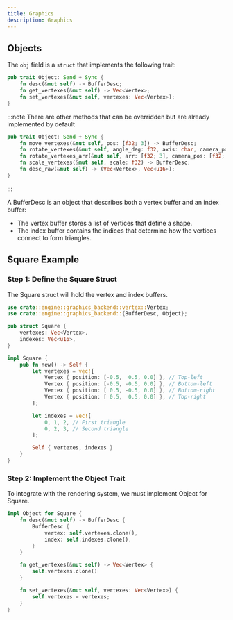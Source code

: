 ```yaml
---
title: Graphics
description: Graphics
---
```


## Objects

The `obj` field is a `struct` that implements the following trait:

```rust
pub trait Object: Send + Sync {
    fn desc(&mut self) -> BufferDesc;
    fn get_vertexes(&mut self) -> Vec<Vertex>;
    fn set_vertexes(&mut self, vertexes: Vec<Vertex>);
}
```

:::note 
There are other methods that can be overridden but are already implemented by default 
```rust
pub trait Object: Send + Sync {
    fn move_vertexes(&mut self, pos: [f32; 3]) -> BufferDesc;
    fn rotate_vertexes(&mut self, angle_deg: f32, axis: char, camera_pos: [f32; 3]) -> BufferDesc;
    fn rotate_vertexes_arr(&mut self, arr: [f32; 3], camera_pos: [f32; 3]);
    fn scale_vertexes(&mut self, scale: f32) -> BufferDesc;
    fn desc_raw(&mut self) -> (Vec<Vertex>, Vec<u16>);
}
```
:::

A BufferDesc is an object that describes both a vertex buffer and an index buffer:
- The vertex buffer stores a list of vertices that define a shape.
- The index buffer contains the indices that determine how the vertices connect to form triangles.

## Square Example

### Step 1: Define the Square Struct

The Square struct will hold the vertex and index buffers.

```rust
use crate::engine::graphics_backend::vertex::Vertex;
use crate::engine::graphics_backend::{BufferDesc, Object};

pub struct Square {
    vertexes: Vec<Vertex>,
    indexes: Vec<u16>,
}

impl Square {
    pub fn new() -> Self {
        let vertexes = vec![
            Vertex { position: [-0.5,  0.5, 0.0] }, // Top-left
            Vertex { position: [-0.5, -0.5, 0.0] }, // Bottom-left
            Vertex { position: [ 0.5, -0.5, 0.0] }, // Bottom-right
            Vertex { position: [ 0.5,  0.5, 0.0] }, // Top-right
        ];

        let indexes = vec![
            0, 1, 2, // First triangle
            0, 2, 3, // Second triangle
        ];

        Self { vertexes, indexes }
    }
}
```
### Step 2: Implement the Object Trait

To integrate with the rendering system, we must implement Object for Square.

```rust
impl Object for Square {
    fn desc(&mut self) -> BufferDesc {
        BufferDesc {
            vertex: self.vertexes.clone(),
            index: self.indexes.clone(),
        }
    }

    fn get_vertexes(&mut self) -> Vec<Vertex> {
        self.vertexes.clone()
    }

    fn set_vertexes(&mut self, vertexes: Vec<Vertex>) {
        self.vertexes = vertexes;
    }
}
```

